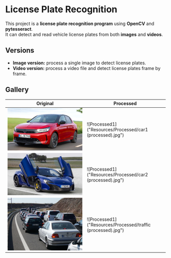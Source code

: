 # License Plate Recognition

This project is a **license plate recognition program** using **OpenCV** and **pytesseract**.  
It can detect and read vehicle license plates from both **images** and **videos**.

## Versions

- **Image version:** process a single image to detect license plates.  
- **Video version:** process a video file and detect license plates frame by frame.

## Gallery

| Original | Processed |
|----------|-----------|
| ![Original1](Resources/Raw/car1.jpg) | ![Processed1]("Resources/Processed/car1 (processed).jpg") |
| ![Original2](Resources/Raw/car2.jpeg) | ![Processed1]("Resources/Processed/car2 (processed).jpg") |
| ![Original3](Resources/Raw/traffic.jpg) | ![Processed1]("Resources/Processed/traffic (processed).jpg") |
